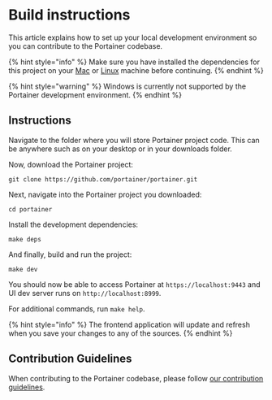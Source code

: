 # Build instructions

This article explains how to set up your local development environment so you can contribute to the Portainer codebase.

{% hint style="info" %}
Make sure you have installed the dependencies for this project on your [Mac](mac.md) or [Linux](linux.md) machine before continuing.
{% endhint %}

{% hint style="warning" %}
Windows is currently not supported by the Portainer development environment.
{% endhint %}

## Instructions

Navigate to the folder where you will store Portainer project code. This can be anywhere such as on your desktop or in your downloads folder.

Now, download the Portainer project:

```
git clone https://github.com/portainer/portainer.git
```

Next, navigate into the Portainer project you downloaded:

```
cd portainer
```

Install the development dependencies:

```
make deps
```

And finally, build and run the project:

```
make dev
```

You should now be able to access Portainer at `https://localhost:9443` and UI dev server runs on `http://localhost:8999`.

For additional commands, run `make help`.

{% hint style="info" %}
The frontend application will update and refresh when you save your changes to any of the sources.
{% endhint %}

## Contribution Guidelines

When contributing to the Portainer codebase, please follow [our contribution guidelines](https://github.com/portainer/portainer/blob/develop/CONTRIBUTING.md).
